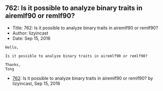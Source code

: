 ## 762: Is it possible to analyze binary traits in airemlf90 or remlf90?

- Title: 762: Is it possible to analyze binary traits in airemlf90 or remlf90?
- Author: lizyincast
- Date: Sep 15, 2016

```
Hello,

Is it possible to analyze binary traits in airemlf90 or remlf90?

Thanks,
Tong
```

- [762](0762.md): Is it possible to analyze binary traits in airemlf90 or remlf90? by lizyincast, Sep 15, 2016
